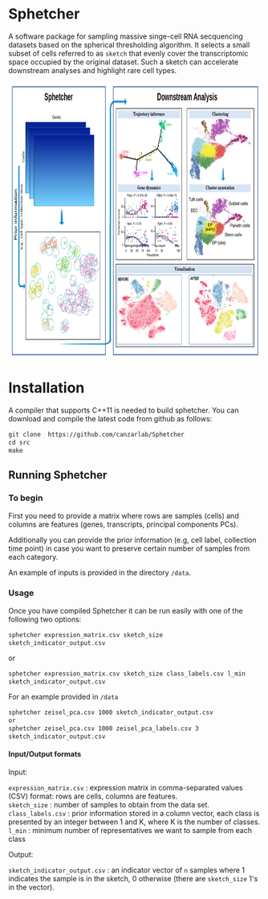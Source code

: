 # Sphetcher
A software package for sampling massive singe-cell RNA secquencing datasets based on the spherical thresholding algorithm. It selects a small subset of cells referred to as ```sketch``` that evenly cover the transcriptomic space occupied by the original dataset. Such a sketch can accelerate downstream analyses and highlight rare cell types.

<img src=img/overviewv2.png  width="100%" height = "550">

# Installation
A compiler that supports C++11 is needed to build sphetcher. You can download and compile the latest code from github as follows:

```
git clone  https://github.com/canzarlab/Sphetcher
cd src
make
```

## Running Sphetcher ##

### To begin ###

First you need to provide a matrix where rows are samples (cells) and columns are features (genes, transcripts, principal components PCs).

Additionally you can provide the prior information (e.g, cell label, collection time point) in case you want to preserve certain number of samples from each category. 

An example of inputs is provided in the directory ```/data```. 

### Usage ###

Once you have compiled Sphetcher it can be run easily with one of the following two options:

```
sphetcher expression_matrix.csv sketch_size sketch_indicator_output.csv
```
or 
```
sphetcher expression_matrix.csv sketch_size class_labels.csv l_min sketch_indicator_output.csv
```
For an example provided in ```/data```
```
sphetcher zeisel_pca.csv 1000 sketch_indicator_output.csv
or 
sphetcher zeisel_pca.csv 1000 zeisel_pca_labels.csv 3 sketch_indicator_output.csv
```

#### Input/Output formats

Input: 

`expression_matrix.csv`
  : expression matrix in comma-separated values (CSV) format: rows are cells, columns are features. <br/>
 `sketch_size` 
  : number of samples to obtain from the data set. <br/>
`class_labels.csv`
  : prior information stored in a column vector, each class is presented by an integer between 1 and K, where K is the number of classes. <br/>
`l_min`
  : minimum number of representatives we want to sample from each class <br/>

Output:

`sketch_indicator_output.csv` : an indicator vector of `n` samples where 1 indicates the sample is in the sketch, 0 otherwise (there are `sketch_size` 1's in the vector).


